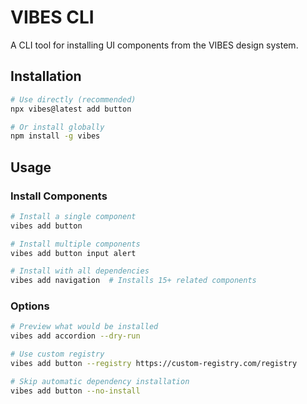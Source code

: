# VIBES CLI

A CLI tool for installing UI components from the VIBES design system.

## Installation

```bash
# Use directly (recommended)
npx vibes@latest add button

# Or install globally
npm install -g vibes
```

## Usage

### Install Components

```bash
# Install a single component
vibes add button

# Install multiple components
vibes add button input alert

# Install with all dependencies
vibes add navigation  # Installs 15+ related components
```

### Options

```bash
# Preview what would be installed
vibes add accordion --dry-run

# Use custom registry
vibes add button --registry https://custom-registry.com/registry

# Skip automatic dependency installation
vibes add button --no-install
```
